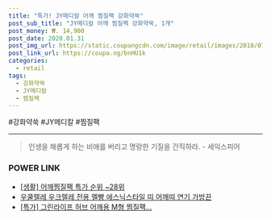 ```yaml
--- 
title: "특가! JY메디칼 어깨 찜질팩 강화약쑥" 
post_sub_title: "JY메디칼 어깨 찜질팩 강화약쑥, 1개" 
post_money: ₩. 14,900 
post_date: 2020.01.31 
post_img_url: https://static.coupangcdn.com/image/retail/images/2018/07/25/17/5/81161f85-bdc4-4808-9510-802f5f78fc0b.jpg 
post_link_url: https://coupa.ng/bnHU1k 
categories: 
  - retail 
tags: 
  - 강화약쑥 
  - JY메디칼 
  - 찜질팩 
--- 
```

  #강화약쑥 #JY메디칼 #찜질팩 
<hr> 

> 인생을 해롭게 하는 비애를 버리고 명랑한 기질을 간직하라. - 세익스피어 


### POWER LINK

* <a href="https://blog.naver.com/sakai111/221790774336" target="_blank"> [생활] 어깨찜질팩 특가 순위 ~28위</a>
* <a href="https://blog.naver.com/fasyy4321/221786677183" target="_blank">우쿨렐레 우크렐레 전용 멜빵 에스닉스타일 띠 어깨띠 연기 가방끈</a>
* <a href="https://blog.naver.com/an0733/221790945250" target="_blank">[특가] 그린라이프 허브 어깨용 M형 찜질팩...</a>
